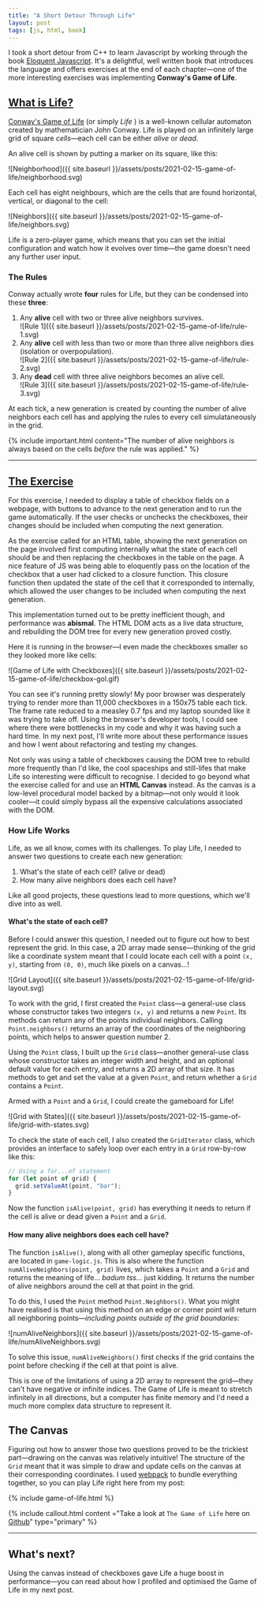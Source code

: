 ```yaml
---
title: "A Short Detour Through Life"
layout: post
tags: [js, html, book]
---
```


I took a short detour from C++ to learn Javascript by working through the book [Eloquent Javascript](https://amzn.to/2LMjeuY). It's a delightful, well written book that introduces the language and offers exercises at the end of each chapter—one of the more interesting exercises was implementing **Conway's Game of Life**.

## [What is Life?](#what-is-life)

[Conway's Game of Life](https://en.wikipedia.org/wiki/Conway%27s_Game_of_Life) (or simply *Life* ) is a well-known cellular automaton created by mathematician John Conway. Life is played on an infinitely large grid of square *cells*—each cell can be either *alive* or *dead*.

An alive cell is shown by putting a marker on its square, like this:

![Neighborhood]({{ site.baseurl }}/assets/posts/2021-02-15-game-of-life/neighborhood.svg)

Each cell has eight neighbours, which are the cells that are found horizontal, vertical, or diagonal to the cell:

![Neighbors]({{ site.baseurl }}/assets/posts/2021-02-15-game-of-life/neighbors.svg)

Life is a zero-player game, which means that you can set the initial configuration and watch how it evolves over time—the game doesn't need any further user input.



### The Rules

Conway actually wrote **four** rules for Life, but they can be condensed into these **three**:

1. Any **alive** cell with two or three alive neighbors survives.
<br>![Rule 1]({{ site.baseurl }}/assets/posts/2021-02-15-game-of-life/rule-1.svg)
2. Any **alive** cell with less than two or more than three alive neighbors dies (isolation or overpopulation).
<br>![Rule 2]({{ site.baseurl }}/assets/posts/2021-02-15-game-of-life/rule-2.svg)
3. Any **dead** cell with three alive neighbors becomes an alive cell.
<br>![Rule 3]({{ site.baseurl }}/assets/posts/2021-02-15-game-of-life/rule-3.svg)

At each tick, a new generation is created by counting the number of alive neighbors each cell has and applying the rules to every cell simulataneously in the grid. 

{% include important.html
    content="The number of alive neighbors is always based on the cells *before* the rule was applied." %}

---

## [The Exercise](#the-exercise)

For this exercise, I needed to display a table of checkbox fields on a webpage, with buttons to advance to the next generation and to run the game automatically. If the user checks or unchecks the checkboxes, their changes should be included when computing the next generation.

As the exercise called for an HTML table, showing the next generation on the page involved first computing internally what the state of each cell should be and then replacing the checkboxes in the table on the page. A nice feature of JS was being able to eloquently pass on the location of the checkbox that a user had clicked to a closure function. This closure function then updated the state of the cell that it corresponded to internally, which allowed the user changes to be included when computing the next generation.

This implementation turned out to be pretty inefficient though, and performance was **abismal**. The HTML DOM acts as a live data structure, and rebuilding the DOM tree for every new generation proved costly.

Here it is running in the browser—I even made the checkboxes smaller so they looked more like cells:

![Game of Life with Checkboxes]({{ site.baseurl }}/assets/posts/2021-02-15-game-of-life/checkbox-gol.gif)

You can see it's running pretty slowly! My poor browser was desperately trying to render more than 11,000 checkboxes in a 150x75 table each tick. The frame rate reduced to a measley 0.7 fps and my laptop sounded like it was trying to take off. Using the browser's developer tools, I could see where there were bottlenecks in my code and why it was having such a hard time. In my next post, I'll write more about these performance issues and how I went about refactoring and testing my changes.

Not only was using a table of checkboxes causing the DOM tree to rebuild more frequently than I'd like, the cool spaceships and still-lifes that make Life so interesting were difficult to recognise. I decided to go beyond what the exercise called for and use an **HTML Canvas** instead. As the canvas is a low-level procedural model backed by a bitmap—not only would it look cooler—it could simply bypass all the expensive calculations associated with the DOM. 

### How Life Works

Life, as we all know, comes with its challenges. To play Life, I needed to answer two questions to create each new generation:

1. What's the state of each cell? (alive or dead)
2. How many alive neighbors does each cell have?

Like all good projects, these questions lead to more questions, which we'll dive into as well.

#### What's the state of each cell?

Before I could answer this question, I needed out to figure out how to best represent the grid. In this case, a 2D array made sense—thinking of the grid like a coordinate system meant that I could locate each cell with a point `(x, y)`, starting from `(0, 0)`, much like pixels on a canvas...!

![Grid Layout]({{ site.baseurl }}/assets/posts/2021-02-15-game-of-life/grid-layout.svg)

To work with the grid, I first created the `Point` class—a general-use class whose constructor takes two integers `(x, y)` and returns a new `Point`. Its methods can return any of the points individual neighbors. Calling `Point.neighbors()` returns an array of the coordinates of the neighboring points, which helps to answer question number 2.

Using the `Point` class, I built up the `Grid` class—another general-use class whose constructor takes an integer width and height, and an optional default value for each entry, and returns a 2D array of that size. It has methods to get and set the value at a given `Point`, and return whether a `Grid` contains a `Point`.

Armed with a `Point` and a `Grid`, I could create the gameboard for Life!

![Grid with States]({{ site.baseurl }}/assets/posts/2021-02-15-game-of-life/grid-with-states.svg)


To check the state of each cell, I also created the `GridIterator` class, which provides an interface to safely loop over each entry in a `Grid` row-by-row like this:

```js
// Using a for...of statement
for (let point of grid) {
  grid.setValueAt(point, "bar");
}
```

Now the function `isAlive(point, grid)` has everything it needs to return if the cell is alive or dead given a `Point` and a `Grid`.

#### How many alive neighbors does each cell have?

The function `isAlive()`, along with all other gameplay specific functions, are located in `game-logic.js`. This is also where the function `numAliveNeighbors(point, grid)` lives, which takes a `Point` and a `Grid` and returns the meaning of life... *badum tss...* just kidding. It returns the number of alive neighbors around the cell at that point in the grid.

To do this, I used the `Point` method `Point.Neighbors()`. What you might have realised is that using this method on an edge or corner point will return all neighboring points—*including points outside of the grid boundaries*:

![numAliveNeighbors]({{ site.baseurl }}/assets/posts/2021-02-15-game-of-life/numAliveNeighbors.svg)

To solve this issue, `numAliveNeighbors()` first checks if the grid contains the point before checking if the cell at that point is alive.

This is one of the limitations of using a 2D array to represent the grid—they can't have negative or infinite indices. The Game of Life is meant to stretch infinitely in all directions, but a computer has finite memory and I'd need a much more complex data structure to represent it.

## The Canvas

Figuring out how to answer those two questions proved to be the trickiest part—drawing on the canvas was relatively intuitive! The structure of the `Grid` meant that it was simple to draw and update cells on the canvas at their corresponding coordinates. I used [webpack](https://webpack.js.org) to bundle everything together, so you can play Life right here from my post:

{% include game-of-life.html %}

{% include callout.html
    content ="Take a look at `The Game of Life` here on [Github](https://www.github.com/tessapower/game-of-life)"
    type="primary" %}

---

## What's next?

Using the canvas instead of checkboxes gave Life a huge boost in performance—you can read about how I profiled and optimised the Game of Life in my next post.
